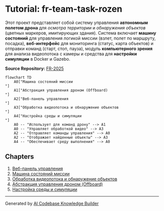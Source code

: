 # Tutorial: fr-team-task-rozen

Этот проект представляет собой систему управления **автономным полетом дрона** для *осмотра территории* и *обнаружения объектов* (цветных маркеров, имитирующих здания).
Система включает **машину состояний** для управления логикой миссии (взлет, полет по маршруту, посадка), **веб-интерфейс** для мониторинга (статус, карта объектов) и отправки команд (старт, стоп, пауза), модуль **компьютерного зрения** для анализа видеопотока с камеры и средства для **настройки симуляции** в Docker и Gazebo.


**Source Repository:** [FR-2025](https://github.com/rozenrobotics/FR-2025)

```mermaid
flowchart TD
    A0["Машина состояний миссии
"]
    A1["Абстракция управления дроном (Offboard)
"]
    A2["Веб-панель управления
"]
    A3["Обработка видеопотока и обнаружение объектов
"]
    A4["Настройка среды и симуляции
"]
    A0 -- "Использует для команд дрону" --> A1
    A0 -- "Управляет обработкой видео" --> A3
    A2 -- "Отправляет команды управления" --> A0
    A2 -- "Отображает найденные объекты" --> A3
    A4 -- "Обеспечивает среду выполнения" --> A0
```

## Chapters

1. [Веб-панель управления
](01_веб_панель_управления_.md)
2. [Машина состояний миссии
](02_машина_состояний_миссии_.md)
3. [Обработка видеопотока и обнаружение объектов
](03_обработка_видеопотока_и_обнаружение_объектов_.md)
4. [Абстракция управления дроном (Offboard)
](04_абстракция_управления_дроном__offboard__.md)
5. [Настройка среды и симуляции
](05_настройка_среды_и_симуляции_.md)


---

Generated by [AI Codebase Knowledge Builder](https://github.com/The-Pocket/Tutorial-Codebase-Knowledge)
